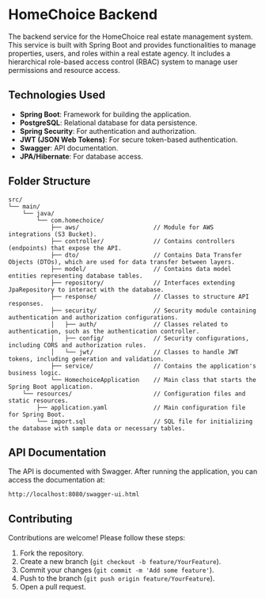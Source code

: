# HomeChoice Backend
The backend service for the HomeChoice real estate management system. This service is built with Spring Boot and provides functionalities to manage properties, users, and roles within a real estate agency. It includes a hierarchical role-based access control (RBAC) system to manage user permissions and resource access.

## Technologies Used
- **Spring Boot**: Framework for building the application.
- **PostgreSQL**: Relational database for data persistence.
- **Spring Security**: For authentication and authorization.
- **JWT (JSON Web Tokens)**: For secure token-based authentication.
- **Swagger**: API documentation.
- **JPA/Hibernate**: For database access.

## Folder Structure
```
src/
└── main/
    └── java/
        └── com.homechoice/
            ├── aws/                     // Module for AWS integrations (S3 Bucket).
            ├── controller/              // Contains controllers (endpoints) that expose the API.
            ├── dto/                     // Contains Data Transfer Objects (DTOs), which are used for data transfer between layers.
            ├── model/                   // Contains data model entities representing database tables.
            ├── repository/              // Interfaces extending JpaRepository to interact with the database.
            ├── response/                // Classes to structure API responses.
            ├── security/                // Security module containing authentication and authorization configurations.
            │   ├── auth/                // Classes related to authentication, such as the authentication controller.
            │   ├── config/              // Security configurations, including CORS and authorization rules.
            │   └── jwt/                 // Classes to handle JWT tokens, including generation and validation.
            ├── service/                 // Contains the application's business logic.
            └── HomechoiceApplication    // Main class that starts the Spring Boot application.      
    └── resources/                       // Configuration files and static resources.
        ├── application.yaml             // Main configuration file for Spring Boot.
        └── import.sql                   // SQL file for initializing the database with sample data or necessary tables.
```

## API Documentation
The API is documented with Swagger. After running the application, you can access the documentation at:
```
http://localhost:8080/swagger-ui.html
```

## Contributing
Contributions are welcome! Please follow these steps:

1. Fork the repository.
2. Create a new branch (`git checkout -b feature/YourFeature`).
3. Commit your changes (`git commit -m 'Add some feature'`).
4. Push to the branch (`git push origin feature/YourFeature`).
5. Open a pull request.
